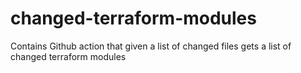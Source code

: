 # changed-terraform-modules
Contains Github action that given a list of changed files gets a list of changed terraform modules
